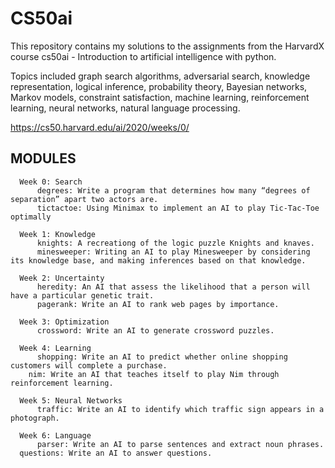 # CS50ai

This repository contains my solutions to the assignments from the HarvardX course cs50ai - Introduction to artificial intelligence with python.

Topics included graph search algorithms, adversarial search, knowledge representation, logical inference, probability theory, Bayesian networks, Markov models, constraint satisfaction, machine learning, reinforcement learning, neural networks, natural language processing.

https://cs50.harvard.edu/ai/2020/weeks/0/ 

## MODULES

      Week 0: Search
          degrees: Write a program that determines how many “degrees of separation” apart two actors are.
          tictactoe: Using Minimax to implement an AI to play Tic-Tac-Toe optimally
      
      Week 1: Knowledge
          knights: A recreationg of the logic puzzle Knights and knaves.
          minesweeper: Writing an AI to play Minesweeper by considering its knowledge base, and making inferences based on that knowledge.
      
      Week 2: Uncertainty
          heredity: An AI that assess the likelihood that a person will have a particular genetic trait.
          pagerank: Write an AI to rank web pages by importance.
      
      Week 3: Optimization
          crossword: Write an AI to generate crossword puzzles.
      
      Week 4: Learning
          shopping: Write an AI to predict whether online shopping customers will complete a purchase.
		nim: Write an AI that teaches itself to play Nim through reinforcement learning.
      
      Week 5: Neural Networks
          traffic: Write an AI to identify which traffic sign appears in a photograph.
      
      Week 6: Language
          parser: Write an AI to parse sentences and extract noun phrases.
	  questions: Write an AI to answer questions.
